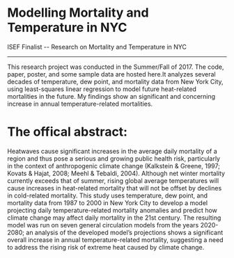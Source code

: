 # Modelling Mortality and Temperature in NYC
ISEF Finalist -- Research on Mortality and Temperature in NYC
<hr>
This research project was conducted in the Summer/Fall of 2017. The code, paper, poster, and some sample data are hosted here.It analyzes several decades of temperature, dew point, and mortality data from New York City, using least-squares linear regression to model future heat-related mortalities in the future. My findings show an significant and concerning increase in annual temperature-related mortalities.

<h1>The offical abstract:</h1>
  
Heatwaves cause significant increases in the average daily mortality of a region and thus pose a serious and growing public health risk, particularly in the context of anthropogenic climate change (Kalkstein & Greene, 1997; Kovats & Hajat, 2008; Meehl & Tebaldi, 2004). Although net winter mortality currently exceeds that of summer, rising global average temperatures will cause increases in heat-related mortality that will not be offset by declines in cold-related mortality. This study uses temperature, dew point, and mortality data from 1987 to 2000 in New York City to develop a model projecting daily temperature-related mortality anomalies and predict how climate change may affect daily mortality in the 21st century. The resulting model was run on seven general circulation models from the years 2020-2080; an analysis of the developed model’s projections shows a significant overall increase in annual temperature-related mortality, suggesting a need to address the rising risk of extreme heat caused by climate change.
